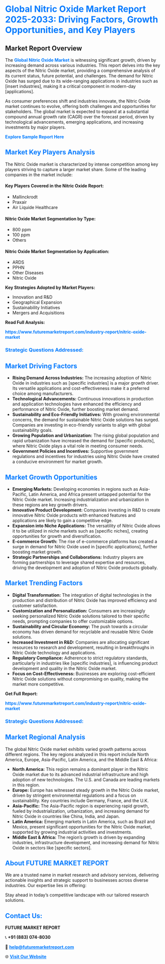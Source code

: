 <h1 style="color: #007BFF;">Global Nitric Oxide Market Report 2025-2033: Driving Factors, Growth Opportunities, and Key Players</h1>

<section id="overview">
<h2>Market Report Overview</h2>
<p>The <a href="https://www.futuremarketreport.com/industry-report/nitric-oxide-market" style="color: #007BFF; text-decoration: none;"><strong>Global Nitric Oxide Market</strong></a> is witnessing significant growth, driven by increasing demand across various industries. This report delves into the key aspects of the Nitric Oxide market, providing a comprehensive analysis of its current status, future potential, and challenges. The demand for Nitric Oxide has surged due to its wide-ranging applications in industries such as [insert industries], making it a critical component in modern-day [applications].</p>
<p>As consumer preferences shift and industries innovate, the Nitric Oxide market continues to evolve, offering both challenges and opportunities for stakeholders. The global market is expected to expand at a substantial compound annual growth rate (CAGR) over the forecast period, driven by technological advancements, emerging applications, and increasing investments by major players.</p>
</section>

<section id="overview">
<p><a href="https://www.futuremarketreport.com/request-sample/reportId=121913" style="color: #007BFF; text-decoration: none;"><strong>Explore Sample Report Here</strong></a></p>
</section>

<section id="key-players">
<h2 style="color: #007BFF;">Market Key Players Analysis</h2>
<p>The Nitric Oxide market is characterized by intense competition among key players striving to capture a larger market share. Some of the leading companies in the market include:</p>
<h4>Key Players Covered in the Nitric Oxide Report:</h4>
<ul><li>Mallinckrodt</li><li>Praxair</li><li>Air Liquide Healthcare</li></ul>
<h4>Nitric Oxide Market Segmentation by Type:</h4>
<ul><li>800 ppm</li><li>100 ppm</li><li>Others</li></ul>

<h4>Nitric Oxide Market Segmentation by Application:</h4>
<ul><li>ARDS</li><li>PPHN</li><li>Other Diseases</li><li>Nitric Oxide</li></ul>
<p><strong>Key Strategies Adopted by Market Players:</strong></p>
<ul>
<li>Innovation and R&D</li>
<li>Geographical Expansion</li>
<li>Sustainability Initiatives</li>
<li>Mergers and Acquisitions</li>
</ul>
</section>

<section>
<p><strong>Read Full Analysis: </strong></p><a href="https://www.futuremarketreport.com/industry-report/nitric-oxide-market" style="color: #007BFF; text-decoration: none;"><strong>https://www.futuremarketreport.com/industry-report/nitric-oxide-market</strong></a>
<h3 style="color: #007BFF;">Strategic Questions Addressed:</h3>
</section>

<section id="driving-factors">
<h2 style="color: #007BFF;">Market Driving Factors</h2>
<ul>
<li><strong>Rising Demand Across Industries:</strong> The increasing adoption of Nitric Oxide in industries such as [specific industries] is a major growth driver. Its versatile applications and cost-effectiveness make it a preferred choice among manufacturers.</li>
<li><strong>Technological Advancements:</strong> Continuous innovations in production and application technologies have enhanced the efficiency and performance of Nitric Oxide, further boosting market demand.</li>
<li><strong>Sustainability and Eco-Friendly Initiatives:</strong> With growing environmental concerns, the demand for sustainable Nitric Oxide solutions has surged. Companies are investing in eco-friendly variants to align with global sustainability goals.</li>
<li><strong>Growing Population and Urbanization:</strong> The rising global population and rapid urbanization have increased the demand for [specific products], where Nitric Oxide plays a vital role in meeting consumer needs.</li>
<li><strong>Government Policies and Incentives:</strong> Supportive government regulations and incentives for industries using Nitric Oxide have created a conducive environment for market growth.</li>
</ul>
</section>

<section id="growth-opportunities">
<h2 style="color: #007BFF;">Market Growth Opportunities</h2>
<ul>
<li><strong>Emerging Markets:</strong> Developing economies in regions such as Asia-Pacific, Latin America, and Africa present untapped potential for the Nitric Oxide market. Increasing industrialization and urbanization in these regions are key growth drivers.</li>
<li><strong>Innovative Product Development:</strong> Companies investing in R&D to create innovative Nitric Oxide products with enhanced features and applications are likely to gain a competitive edge.</li>
<li><strong>Expansion into Niche Applications:</strong> The versatility of Nitric Oxide allows it to be utilized in niche markets such as [specific niches], creating opportunities for growth and diversification.</li>
<li><strong>E-commerce Growth:</strong> The rise of e-commerce platforms has created a surge in demand for Nitric Oxide used in [specific applications], further boosting market growth.</li>
<li><strong>Strategic Partnerships and Collaborations:</strong> Industry players are forming partnerships to leverage shared expertise and resources, driving the development and adoption of Nitric Oxide products globally.</li>
</ul>
</section>

<section id="trending-factors">
<h2 style="color: #007BFF;">Market Trending Factors</h2>
<ul>
<li><strong>Digital Transformation:</strong> The integration of digital technologies in the production and distribution of Nitric Oxide has improved efficiency and customer satisfaction.</li>
<li><strong>Customization and Personalization:</strong> Consumers are increasingly seeking personalized Nitric Oxide solutions tailored to their specific needs, prompting companies to offer customizable options.</li>
<li><strong>Sustainability and Circular Economy:</strong> The push towards a circular economy has driven demand for recyclable and reusable Nitric Oxide solutions.</li>
<li><strong>Increased Investment in R&D:</strong> Companies are allocating significant resources to research and development, resulting in breakthroughs in Nitric Oxide technology and applications.</li>
<li><strong>Regulatory Compliance:</strong> Adherence to strict regulatory standards, particularly in industries like [specific industries], is influencing product development and quality in the Nitric Oxide market.</li>
<li><strong>Focus on Cost-Effectiveness:</strong> Businesses are exploring cost-efficient Nitric Oxide solutions without compromising on quality, making the market more competitive.</li>
</ul>
</section>

<section>
<p><strong>Get Full Report: </strong></p><a href="https://www.futuremarketreport.com/industry-report/nitric-oxide-market" style="color: #007BFF; text-decoration: none;"><strong>https://www.futuremarketreport.com/industry-report/nitric-oxide-market</strong></a>
<h3 style="color: #007BFF;">Strategic Questions Addressed:</h3>
</section>


<section id="regional-analysis">
<h2 style="color: #007BFF;">Market Regional Analysis</h2>
<p>The global Nitric Oxide market exhibits varied growth patterns across different regions. The key regions analyzed in this report include North America, Europe, Asia-Pacific, Latin America, and the Middle East & Africa:</p>
<ul>
<li><strong>North America:</strong> This region remains a dominant player in the Nitric Oxide market due to its advanced industrial infrastructure and high adoption of new technologies. The U.S. and Canada are leading markets in this region.</li>
<li><strong>Europe:</strong> Europe has witnessed steady growth in the Nitric Oxide market, driven by stringent environmental regulations and a focus on sustainability. Key countries include Germany, France, and the U.K.</li>
<li><strong>Asia-Pacific:</strong> The Asia-Pacific region is experiencing rapid growth, fueled by industrialization, urbanization, and increasing demand for Nitric Oxide in countries like China, India, and Japan.</li>
<li><strong>Latin America:</strong> Emerging markets in Latin America, such as Brazil and Mexico, present significant opportunities for the Nitric Oxide market, supported by growing industrial activities and investments.</li>
<li><strong>Middle East & Africa:</strong> The region’s growth is driven by expanding industries, infrastructure development, and increasing demand for Nitric Oxide in sectors like [specific sectors].</li>
</ul>
</section>

<footer>
<h2 style="color: #007BFF;">About FUTURE MARKET REPORT</h2>
<p>We are a trusted name in market research and advisory services, delivering actionable insights and strategic support to businesses across diverse industries. Our expertise lies in offering:</p>

<p>Stay ahead in today’s competitive landscape with our tailored research solutions.</p>

<h2 style="color: #007BFF;">Contact Us:</h2>
<p><strong>FUTURE MARKET REPORT</strong></p>
<p>📞 <strong>+91 (883) 074-8030</strong></p>
<p>📧 <strong><a href="mailto:help@futuremarketreport.com" style="color: #007BFF;">help@futuremarketreport.com</a></strong></p>
<p>🌐 <strong><a href="https://www.futuremarketreport.com/" style="color: #007BFF;">Visit Our Website</a></strong></p>
</footer>